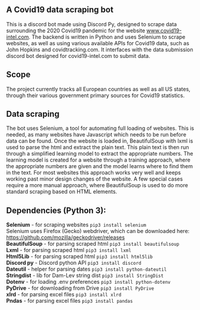 ## A Covid19 data scraping bot  
This is a discord bot made using Discord Py, designed to scrape data surrounding the 2020 Covid19 pandemic for the website www.covid19-intel.com. The backend is written in Python and uses Selenium to scrape websites, as well as using various available APIs for Covid19 data, such as John Hopkins and covidtracking.com. It interfaces with the data submission discord bot designed for covid19-intel.com to submit data.  

## Scope
The project currently tracks all European countries as well as all US states, through their various government primary sources for Covid19 statistics.

## Data scraping  
The bot uses Selenium, a tool for automating full loading of websites. This is needed, as many websites have Javascript which needs to be run before data can be found. Once the website is loaded in, BeautifulSoup with lxml is used to parse the html and extract the plain text. This plain text is then run through a simplified learning model to extract the appropriate numbers. The learning model is created for a website through a training approach, where the appropriate numbers are given and the model learns where to find them in the text. For most websites this approach works very well and keeps working past minor design changes of the website. A few special cases require a more manual approach, where BeautifulSoup is used to do more standard scraping based on HTML elements.  

## Dependencies (Python 3):  
**Selenium** - for scraping websites          `pip3 install selenium`  
Selenium uses Firefox (Gecko) webdriver, which can be downloaded here: https://github.com/mozilla/geckodriver/releases  
**BeautifulSoup** - for parsing scraped html  `pip3 install beautifulsoup`   
**Lxml**     - for parsing scraped html       `pip3 install lxml`  
**Html5Lib** - for parsing scraped html       `pip3 install html5lib`  
**Discord py** - Discord python API           `pip3 install discord`  
**Dateutil** - helper for parsing dates       `pip3 install python-dateutil`  
**Stringdist** - lib for Dam-Lev string dist  `pip3 install StringDist`  
**Dotenv** - for loading .env preferences     `pip3 install python-dotenv`  
**PyDrive** - for downloading from Drive      `pip3 install PyDrive`  
**xlrd** - for parsing excel files            `pip3 install xlrd`  
**Pndas** - for parsing excel files           `pip3 install pandas`  
